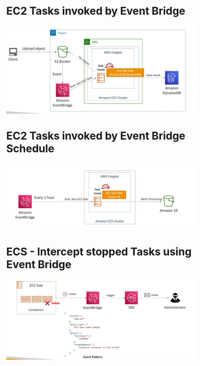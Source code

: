# EC2 Tasks invoked by Event Bridge
![EC2 Tasks invoked by Event Bridge](../z_resources/images/ecs/ec2-tasks-event-bridge.png)

# EC2 Tasks invoked by Event Bridge Schedule
![EC2 Tasks invoked by Event Bridge Schedule](../z_resources/images/ecs/ec2-tasks-event-bridge-schedule.png)

# ECS - Intercept stopped Tasks using Event Bridge
![ECS - Intercept stopped Tasks using Event Bridge](../z_resources/images/ecs/ecs-intercept-stopped-tasks-event-bridge.png)
